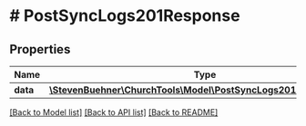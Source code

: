 # # PostSyncLogs201Response

## Properties

Name | Type | Description | Notes
------------ | ------------- | ------------- | -------------
**data** | [**\StevenBuehner\ChurchTools\Model\PostSyncLogs201ResponseData**](PostSyncLogs201ResponseData.md) |  | [optional]

[[Back to Model list]](../../README.md#models) [[Back to API list]](../../README.md#endpoints) [[Back to README]](../../README.md)
